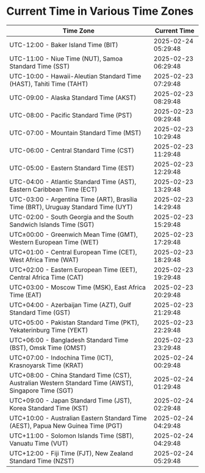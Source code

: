 # Current Time in Various Time Zones

| Time Zone | Current Time |
|-----------|--------------|
| UTC-12:00 - Baker Island Time (BIT) | 2025-02-24 05:29:48 |
| UTC-11:00 - Niue Time (NUT), Samoa Standard Time (SST) | 2025-02-23 06:29:48 |
| UTC-10:00 - Hawaii-Aleutian Standard Time (HAST), Tahiti Time (TAHT) | 2025-02-23 07:29:48 |
| UTC-09:00 - Alaska Standard Time (AKST) | 2025-02-23 08:29:48 |
| UTC-08:00 - Pacific Standard Time (PST) | 2025-02-23 09:29:48 |
| UTC-07:00 - Mountain Standard Time (MST) | 2025-02-23 10:29:48 |
| UTC-06:00 - Central Standard Time (CST) | 2025-02-23 11:29:48 |
| UTC-05:00 - Eastern Standard Time (EST) | 2025-02-23 12:29:48 |
| UTC-04:00 - Atlantic Standard Time (AST), Eastern Caribbean Time (ECT) | 2025-02-23 13:29:48 |
| UTC-03:00 - Argentina Time (ART), Brasília Time (BRT), Uruguay Standard Time (UYT) | 2025-02-23 14:29:48 |
| UTC-02:00 - South Georgia and the South Sandwich Islands Time (SGT) | 2025-02-23 15:29:48 |
| UTC±00:00 - Greenwich Mean Time (GMT), Western European Time (WET) | 2025-02-23 17:29:48 |
| UTC+01:00 - Central European Time (CET), West Africa Time (WAT) | 2025-02-23 18:29:48 |
| UTC+02:00 - Eastern European Time (EET), Central Africa Time (CAT) | 2025-02-23 19:29:48 |
| UTC+03:00 - Moscow Time (MSK), East Africa Time (EAT) | 2025-02-23 20:29:48 |
| UTC+04:00 - Azerbaijan Time (AZT), Gulf Standard Time (GST) | 2025-02-23 21:29:48 |
| UTC+05:00 - Pakistan Standard Time (PKT), Yekaterinburg Time (YEKT) | 2025-02-23 22:29:48 |
| UTC+06:00 - Bangladesh Standard Time (BST), Omsk Time (OMST) | 2025-02-23 23:29:48 |
| UTC+07:00 - Indochina Time (ICT), Krasnoyarsk Time (KRAT) | 2025-02-24 00:29:48 |
| UTC+08:00 - China Standard Time (CST), Australian Western Standard Time (AWST), Singapore Time (SGT) | 2025-02-24 01:29:48 |
| UTC+09:00 - Japan Standard Time (JST), Korea Standard Time (KST) | 2025-02-24 02:29:48 |
| UTC+10:00 - Australian Eastern Standard Time (AEST), Papua New Guinea Time (PGT) | 2025-02-24 04:29:48 |
| UTC+11:00 - Solomon Islands Time (SBT), Vanuatu Time (VUT) | 2025-02-24 04:29:48 |
| UTC+12:00 - Fiji Time (FJT), New Zealand Standard Time (NZST) | 2025-02-24 05:29:48 |
